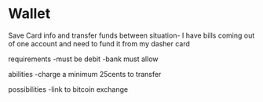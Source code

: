 # Wallet
Save Card info and transfer funds between 
situation- I have bills coming out of one account and need to fund it from my dasher card

requirements
-must be debit
-bank must allow

abilities
-charge a minimum 25cents to transfer

possibilities
-link to bitcoin exchange
